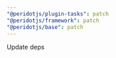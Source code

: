 ```yaml
---
"@peridotjs/plugin-tasks": patch
"@peridotjs/framework": patch
"@peridotjs/base": patch
---
```


Update deps
